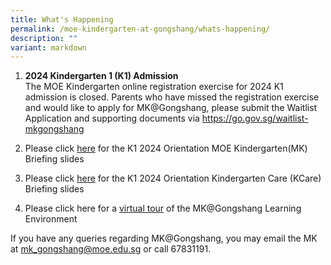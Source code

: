 ```yaml
---
title: What's Happening
permalink: /moe-kindergarten-at-gongshang/whats-happening/
description: ""
variant: markdown
---
```

1. **2024 Kindergarten 1 (K1) Admission** \
The MOE Kindergarten online registration exercise for 2024 K1 admission is closed. Parents who have missed the registration exercise and would like to apply for MK@Gongshang, please submit the Waitlist Application and supporting documents via 
https://go.gov.sg/waitlist-mkgongshang


2.	Please click [here](https://go.gov.sg/k12024mk) for the K1 2024 Orientation MOE Kindergarten(MK) Briefing slides 

3. Please click [here](https://go.gov.sg/k12024kcare) for the K1 2024 Orientation Kindergarten Care (KCare) Briefing slides
  
2. Please click here for a [virtual tour](https://drive.google.com/file/d/1wwd0kMW85encZ314kDUd2KjnRgsebf29/view?usp=sharing) of the MK@Gongshang Learning Environment  
  


If you have any queries regarding MK@Gongshang, you may email the MK at [mk_gongshang@moe.edu.sg](mailto:mk_gongshang@moe.edu.sg) or  call 67831191.